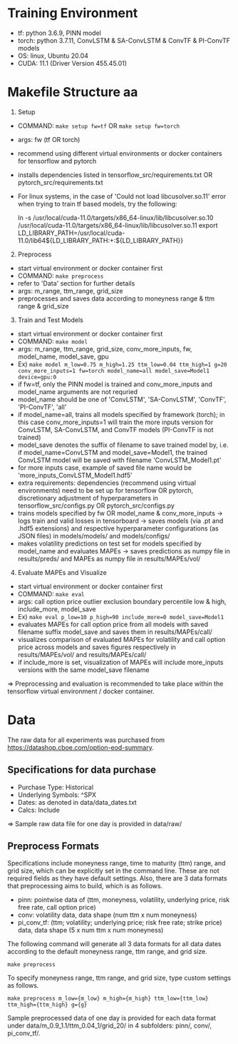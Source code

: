 # Training Environment

- tf: python 3.6.9, PINN model
- torch: python 3.7.11, ConvLSTM & SA-ConvLSTM & ConvTF & PI-ConvTF models
- OS: linux, Ubuntu 20.04
- CUDA: 11.1 (Driver Version 455.45.01)


# Makefile Structure aa

1. Setup
- COMMAND: `make setup fw=tf` OR `make setup fw=torch`
- args: fw (tf OR torch)
- recommend using different virtual environments or docker containers for tensorflow and pytorch
- installs dependencies listed in tensorflow_src/requirements.txt OR pytorch_src/requirements.txt
- For linux systems, in the case of 'Could not load libcusolver.so.11' error when trying to train tf based models, try the following: 

    ln -s /usr/local/cuda-11.0/targets/x86_64-linux/lib/libcusolver.so.10 /usr/local/cuda-11.0/targets/x86_64-linux/lib/libcusolver.so.11
    export LD_LIBRARY_PATH=/usr/local/cuda-11.0/lib64${LD_LIBRARY_PATH:+:${LD_LIBRARY_PATH}}

2. Preprocess
- start virtual environment or docker container first
- COMMAND: `make preprocess`
- refer to 'Data' section for further details 
- args: m_range, ttm_range, grid_size
- preprocesses and saves data according to moneyness range & ttm range & grid_size 

3. Train and Test Models
- start virtual environment or docker container first
- COMMAND: `make model`
- args: m_range, ttm_range, grid_size, conv_more_inputs, fw, model_name, model_save, gpu
- Ex) `make model m_low=0.75 m_high=1.25 ttm_low=0.04 ttm_high=1 g=20 conv_more_inputs=1 fw=torch model_name=all model_save=Model1 device=gpu:0`
- if fw=tf, only the PINN model is trained and conv_more_inputs and model_name arguments are not requried
- model_name should be one of 'ConvLSTM', 'SA-ConvLSTM', 'ConvTF', 'PI-ConvTF', 'all'
- if model_name=all, trains all models specified by framework (torch); in this case conv_more_inputs=1 will train the more inputs version for ConvLSTM, SA-ConvLSTM, and ConvTF models (PI-ConvTF is not trained)
- model_save denotes the suffix of filename to save trained model by, i.e. if model_name=ConvLSTM and model_save=Model1, the trained ConvLSTM model will be saved with filename 'ConvLSTM_Model1.pt'
- for more inputs case, example of saved file name would be 'more_inputs_ConvLSTM_Model1.hdf5'
- extra requirements: dependencies (recommend using virtual environments) need to be set up for tensorflow OR pytorch, discretionary adjustment of hyperparameters in tensorflow_src/configs.py OR pytorch_src/configs.py
- trains models specified by fw OR model_name & conv_more_inputs
-> logs train and valid losses in tensorboard
-> saves models (via .pt and .hdf5 extensions) and respective hyperparameter configurations (as JSON files) in models/models/ and models/configs/
- makes volatility predictions on test set for models specified by model_name and evaluates MAPEs
-> saves predictions as numpy file in results/preds/ and MAPEs as numpy file in results/MAPEs/vol/

4. Evaluate MAPEs and Visualize
- start virtual environment or docker container first
- COMMAND: `make eval`
- args: call option price outlier exclusion boundary percentile low & high, include_more, model_save
- Ex) `make eval p_low=10 p_high=90 include_more=0 model_save=Model1`
- evaluates MAPEs for call option price from all models with saved filename suffix model_save and saves them in results/MAPEs/call/
- visualizes comparison of evaluated MAPEs for volatility and call option price across models and saves figures respectively in results/MAPEs/vol/ and results/MAPEs/call/
- if include_more is set, visualization of MAPEs will include more_inputs versions with the same model_save filename

=> Preprocessing and evaluation is recommended to take place within the tensorflow virtual environment / docker container.


# Data
The raw data for all experiments was purchased from https://datashop.cboe.com/option-eod-summary. 

## Specifications for data purchase
- Purchase Type: Historical
- Underlying Symbols: ^SPX
- Dates: as denoted in data/data_dates.txt
- Calcs: Include

=> Sample raw data file for one day is provided in data/raw/

## Preprocess Formats
Specifications include moneyness range, time to maturity (ttm) range, and grid size, which can be explicitly set in the command line. These are not required fields as they have default settings. Also, there are 3 data formats that preprocessing aims to build, which is as follows.

- pinn: pointwise data of (ttm, moneyness, volatility, underlying price, risk free rate, call option price) 
- conv: volatility data, data shape (num ttm x num moneyness) 
- pi_conv_tf: (ttm; volatility; underlying price; risk free rate; strike price) data, data shape (5 x num ttm x num moneyness)

The following command will generate all 3 data formats for all data dates according to the default moneyness range, ttm range, and grid size.

    make preprocess

To specify moneyness range, ttm range, and grid size, type custom settings as follows.

    make preprocess m_low={m_low} m_high={m_high} ttm_low={ttm_low} ttm_high={ttm_high} g={g}

Sample preprocessed data of one day is provided for each data format under data/m_0.9_1.1/ttm_0.04_1/grid_20/ in 4 subfolders: pinn/, conv/, pi_conv_tf/.